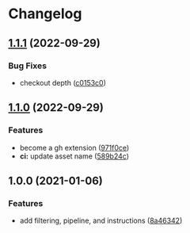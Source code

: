# Changelog

## [1.1.1](https://github.com/jef/gh-vanity/compare/v1.1.0...v1.1.1) (2022-09-29)


### Bug Fixes

* checkout depth ([c0153c0](https://github.com/jef/gh-vanity/commit/c0153c047ae62e0a276965fba5e89789cf5ecb37))

## [1.1.0](https://github.com/jef/gh-vanity/compare/v1.0.0...v1.1.0) (2022-09-29)


### Features

* become a gh extension ([971f0ce](https://github.com/jef/gh-vanity/commit/971f0ceea9ac247bd08d0e008e01d634865a2395))
* **ci:** update asset name ([589b24c](https://github.com/jef/gh-vanity/commit/589b24c2467c1ed0cc9b1535416fe448cf08b680))

## 1.0.0 (2021-01-06)


### Features

* add filtering, pipeline, and instructions ([8a46342](https://www.github.com/jef/stargazer-vanity/commit/8a46342d44f9ea67009c1f442a0460f22d8e5be7))
